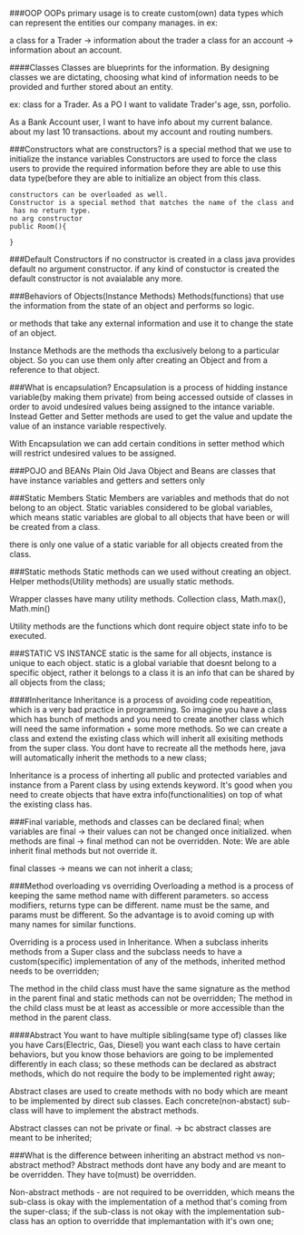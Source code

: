 ###OOP
OOPs primary usage is to create custom(own) data types which can 
represent the entities our company manages. 
in ex: 

a class for a Trader -> information about the trader
a class for an account  -> information about an account.

####Classes
Classes are blueprints for the information. By designing classes
we are dictating, choosing what kind of information needs to be 
provided and further stored about an entity.

ex: class for a Trader. 
As a PO I want to validate Trader's age, ssn, porfolio.

As a Bank Account user, I want to have info about my current balance.
about my last 10 transactions.
about my account and routing numbers.

###Constructors
 what are constructors?
 is a special method that we use to initialize the instance variables
 Constructors are used to force the class users to provide the required information
 before they are able to use this data type(before they are able to initialize an object
    from this class.

    constructors can be overloaded as well.
    Constructor is a special method that matches the name of the class and
     has no return type.
    no arg constructor
    public Room(){

    }

###Default Constructors
if no constructor is created in a class java provides default no argument constructor.
if any kind of constuctor is created the default constructor is not avaialable any more.



###Behaviors of Objects(Instance Methods)
Methods(functions) that use the information from the state of an object and performs so logic.

or methods that take any external information and use it to change the state of an object.

Instance Methods are the methods tha exclusively belong to a particular object.
So you can use them only after creating an Object and from a reference to that object.


###What is encapsulation? 
Encapsulation is a process of hidding instance variable(by making them private) from being accessed outside of classes in order to avoid
undesired values being assigned to the intance variable. Instead Getter and Setter methods
are used to get the value and update the value of an instance variable respectively.

With Encapsulation we can add certain conditions in setter method which will restrict undesired 
values to be assigned.



###POJO and BEANs
Plain Old Java Object and Beans are classes that have instance variables and getters and setters only




###Static Members
Static Members are variables and methods that do not belong to an object.
Static variables considered to be global variables, which means static variables are 
global to all objects that have been or will be created from a class. 

there is only one value of a static variable for all objects created from the class.

###Static methods
Static methods can we used without creating an object. 
Helper methods(Utility methods) are usually static methods.

Wrapper classes have many utility methods. 
Collection class,
Math.max(), Math.min()

Utility methods are the functions which dont require object state info to be executed. 



###STATIC VS INSTANCE
static is the same for all objects, instance is unique to each object. static is a global variable that doesnt belong
to a specific object, rather it belongs to a class it is an info that can be shared by all objects from the class;


####Inheritance
Inheritance is a process of avoiding code repeatition, which is a very bad practice in programming. 
So imagine you have a class which has bunch of methods and you need to create another class which will need the same 
information + some more methods. So we can create a class and extend the existing class which will inherit
all exisiting methods from the super class. You dont 
have to recreate all the methods here, java will
automatically inherit the methods to a new class;

Inheritance is a process of inherting all public and protected
variables and instance from a Parent class by using 
extends keyword. It's good when you need to create objects
that have extra info(functionalities) on top of what the existing class has.


###Final 
variable, methods and classes can be declared final;
when variables are final -> their values can not be changed once initialized.
when methods are final ->  final method can not be overridden. Note:
We are able inherit final methods but not override it.

final classes -> means we can not inherit a class;



###Method overloading vs overriding
Overloading a method is a process of keeping the same method name 
with different parameters. so access modifiers, returns type can be different.
name must be the same, and params must be different. So the advantage is
to avoid coming up with many names for similar functions. 


Overriding is a process used in Inheritance. When a subclass inherits 
methods from a Super class and the subclass needs to have a custom(specific)
implementation of any of the methods, inherited method needs to be overridden;

The method in the child class must have the same signature as the method in the parent 
final and static methods can not be overridden;
The method in the child class must be at least as accessible or more accessible 
than the method in the parent class. 



####Abstract
You want to have multiple sibling(same type of) classes like you have Cars(Electric, Gas, Diesel) you want each class
to have certain behaviors, but you know those behaviors are going to be implemented differently in each class;
so these methods can be declared as abstract methods, which do not require the body to be implemented right away;


Abstract clases are used to create methods with no body which are meant to be implemented by direct sub classes.
Each concrete(non-abstact) sub-class will have to implement the abstract methods. 

Abstract classes can not be private or final. -> bc abstract classes are meant to be inherited;


###What is the difference between inheriting an abstract method vs non-abstract method?
Abstract methods dont have any body and are meant to be overridden. They have to(must) be overridden. 

Non-abstract methods - are not required to be overridden, which means the sub-class is okay with the implementation of 
a method that's coming from the super-class; if the sub-class is not okay with the implementation
sub-class has an option to overridde that implemantation with it's own one;
